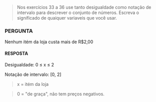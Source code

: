 > Nos exercícios 33 a 36 use tanto desigualdade como notação de intervalo para descrever o conjunto de números. Escreva o significado de quaiquer variaveis que você usar.

### PERGUNTA

Nenhum itém da loja custa mais de R$2,00

#### RESPOSTA

Desigualdade: 0 ≤ x ≤ 2

Notação de intervalo: [0, 2]

> x = itém da loja

> 0 = "de graça", não tem preços negativos.
